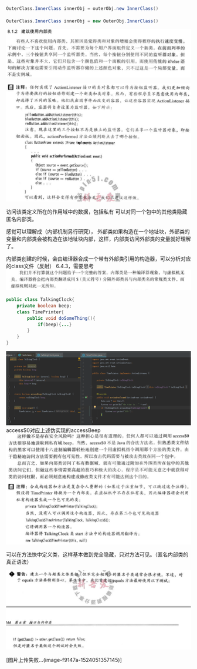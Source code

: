 ```java
OuterClass.InnerClass innerObj = outerObj.new InnerClass() 

OuterClass.InnerClass innerObj = new OuterObj.InnerClass()
```

![&#x6355;&#x83B7;.PNG](./inner1.png)

![&#x6355;&#x83B7;.PNG](./inner2.png)





访问该类定义所在的作用域中的数据，包括私有 可以对同一个包中的其他类隐藏 匿名内部类。

感觉可以理解成（内部机制另行研究）， 外部类如果构造在一个地址块，外部类的变量和内部类会被构造在该地址块内部，这样，内部类访问外部类的变量就好理解了。

内部类创建的时候，会由编译器合成一个带有外部类引用的构造器，可以分析对应的class文件（反射） 6.4.3，需要思考 ![&#x6355;&#x83B7;.PNG](./inner5.png)

```java
public class TalkingClock{
    private boolean beep;
    class TimePrinter{
        public void doSomeThing(){
            if(beep){...}
        }
    }
}
```

![&#x5185;&#x90E8;&#x7C7B;&#x7684;&#x4F2A;&#x5B9E;&#x73B0;.PNG](inner3.png) access$0对应上述伪实现的accessBeep ![&#x6355;&#x83B7;.PNG](./inner6.png)

可以在方法快中定义类，这样基本做到完全隐藏，只对方法可见。（匿名内部类的真正语法）

![&#x6355;&#x83B7;.PNG](./inner4.png)

\[图片上传失败...\(image-f9147a-1524051357145\)\]